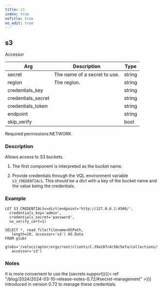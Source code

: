 ```yaml
---
title: s3
index: true
noTitle: true
no_edit: true
---
```




<div class="vql_item"></div>


## s3
<span class='vql_type label label-warning pull-right page-header'>Accessor</span>



<div class="vqlargs"></div>

Arg | Description | Type
----|-------------|-----
secret|The name of a secret to use.|string
region|The region.|string
credentials_key||string
credentials_secret||string
credentials_token||string
endpoint||string
skip_verify||bool

<span class="permission_list vql_type">Required permissions:</span><span class="permission_list linkcolour label label-important">NETWORK</span>

### Description

Allows access to S3 buckets.

1. The first component is interpreted as the bucket name.

2. Provide credentials through the VQL environment
   variable `S3_CREDENTIALS`. This should be a dict with
   a key of the bucket name and the value being the credentials.

### Example

```vql
LET S3_CREDENTIALS<=dict(endpoint='http://127.0.0.1:4566/',
  credentials_key='admin',
  credentials_secret='password',
  no_verify_cert=1)

SELECT *, read_file(filename=OSPath,
   length=10, accessor='s3') AS Data
FROM glob(
   globs='/velociraptor/orgs/root/clients/C.39a107c4c58c5efa/collections/*/uploads/auto/*',
   accessor='s3')
```

### Notes

It is more convenient to use the [secrets support]({{< ref
"/blog/2024/2024-03-10-release-notes-0.72/#secret-management" >}})
introduced in version 0.72 to manage these credentials.


